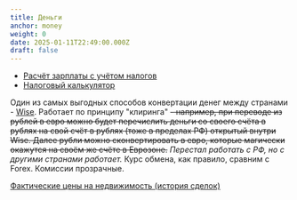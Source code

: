 ```yaml
---
title: Деньги
anchor: money
weight: 0
date: 2025-01-11T22:49:00.000Z
draft: false
---
```


* [Расчёт зарплаты с учётом налогов](https://ie.thesalarycalculator.co.uk/m/)  
* [Налоговый калькулятор](http://services.deloitte.ie/tc/)

Один из самых выгодных способов конвертации денег между странами - [Wise](https://wise.com/). Работает по принципу "клиринга" ~~- например, при переводе из рублей в евро можно будет перечислить деньги со своего счёта в рублях на свой счёт в рублях (тоже в пределах РФ) открытый внутри Wise. Далее рубли можно сконвертировать в евро, которые магически окажутся на своём же счёте в Еврозоне.~~ _Перестал работать с РФ, но с другими странами работает._ Курс обмена, как правило, сравним с Forex. Комиссии прозрачные.

[Фактические цены на недвижимость (история сделок)](https://www.propertypriceregister.ie/)


